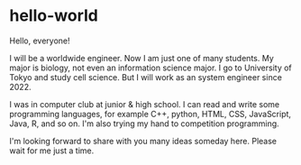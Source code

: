 # hello-world


Hello, everyone!

I will be a worldwide engineer. 
Now I am just one of many students. My major is biology, not even an information science major.
I go to University of Tokyo and study cell science.
But I will work as an system engineer since 2022.

I was in computer club at junior & high school.
I can read and write some programming languages, for example C++, python, HTML, CSS, JavaScript, Java, R, and so on.
I'm also trying my hand to competition programming.

I'm looking forward to share with you many ideas someday here.
Please wait for me just a time.


